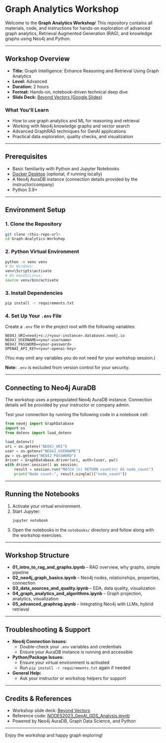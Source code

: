 # Graph Analytics Workshop

Welcome to the **Graph Analytics Workshop**! This repository contains all materials, code, and instructions for hands-on exploration of advanced graph analytics, Retrieval Augmented Generation (RAG), and knowledge graphs using Neo4j and Python.

---

## Workshop Overview

- **Title:** Graph Intelligence: Enhance Reasoning and Retrieval Using Graph Analytics
- **Level:** Advanced
- **Duration:** 2 hours
- **Format:** Hands-on, notebook-driven technical deep dive
- **Slide Deck:** [Beyond Vectors (Google Slides)](https://docs.google.com/presentation/d/1qSpw2KzSEgALbb59Gn5yZBIfSUinWtbFzMzcs6ur_8k/edit?usp=sharing)

### What You'll Learn
- How to use graph analytics and ML for reasoning and retrieval
- Working with Neo4j knowledge graphs and vector search
- Advanced GraphRAG techniques for GenAI applications
- Practical data exploration, quality checks, and visualization

---

## Prerequisites

- Basic familiarity with Python and Jupyter Notebooks
- [Docker Desktop](https://www.docker.com/products/docker-desktop/) (optional, if running locally)
- A Neo4j AuraDB instance (connection details provided by the instructor/company)
- Python 3.9+

---

## Environment Setup

### 1. Clone the Repository
```sh
git clone <this-repo-url>
cd Graph-Analytics-Workshop
```

### 2. Python Virtual Environment
```sh
python -m venv venv
# On Windows:
venv\Scripts\activate
# On macOS/Linux:
source venv/bin/activate
```

### 3. Install Dependencies
```sh
pip install -r requirements.txt
```

### 4. Set Up Your `.env` File
Create a `.env` file in the project root with the following variables:
```env
NEO4J_URI=neo4j+s://<your-instance>.databases.neo4j.io
NEO4J_USERNAME=<your-username>
NEO4J_PASSWORD=<your-password>
OPENAI_API_KEY=<your-openai-key>
```
(You may omit any variables you do not need for your workshop session.)

**Note:** `.env` is excluded from version control for your security.

---

## Connecting to Neo4j AuraDB

The workshop uses a prepopulated Neo4j AuraDB instance. Connection details will be provided by your instructor or company admin.

Test your connection by running the following code in a notebook cell:
```python
from neo4j import GraphDatabase
import os
from dotenv import load_dotenv

load_dotenv()
uri = os.getenv("NEO4J_URI")
user = os.getenv("NEO4J_USERNAME")
pw = os.getenv("NEO4J_PASSWORD")
driver = GraphDatabase.driver(uri, auth=(user, pw))
with driver.session() as session:
    result = session.run("MATCH (n) RETURN count(n) AS node_count")
    print("Node count:", result.single()["node_count"])
```

---

## Running the Notebooks

1. Activate your virtual environment.
2. Start Jupyter:
   ```sh
   jupyter notebook
   ```
3. Open the notebooks in the `notebooks/` directory and follow along with the workshop exercises.

---

## Workshop Structure

- **01_intro_to_rag_and_graphs.ipynb** – RAG overview, why graphs, simple pipeline
- **02_neo4j_graph_basics.ipynb** – Neo4j nodes, relationships, properties, connection
- **03_data_sources_and_quality.ipynb** – EDA, data quality, visualization
- **04_graph_analytics_and_algorithms.ipynb** – Graph projection, analytics, visualization
- **05_advanced_graphrag.ipynb** – Integrating Neo4j with LLMs, hybrid retrieval

---

## Troubleshooting & Support

- **Neo4j Connection Issues:**
  - Double-check your `.env` variables and credentials
  - Ensure your AuraDB instance is running and accessible
- **Python/Package Issues:**
  - Ensure your virtual environment is activated
  - Run `pip install -r requirements.txt` again if needed
- **General Help:**
  - Ask your instructor or workshop helpers for support

---

## Credits & References
- Workshop slide deck: [Beyond Vectors](https://docs.google.com/presentation/d/1qSpw2KzSEgALbb59Gn5yZBIfSUinWtbFzMzcs6ur_8k/edit?usp=sharing)
- Reference code: [NODES2023_GenAI_GDS_Analysis.ipynb](https://github.com/danb-neo4j/NODES2023_GDS_GenAI/blob/main/NODES2023_GenAI_GDS_Analysis.ipynb)
- Powered by Neo4j AuraDB, Graph Data Science, and Python

---

Enjoy the workshop and happy graph exploring!
